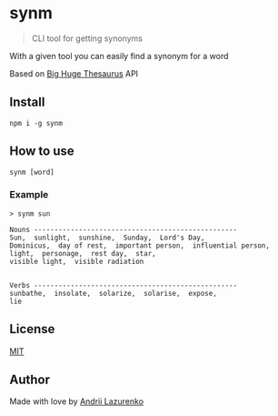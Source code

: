 # synm

> CLI tool for getting synonyms

With a given tool you can easily find a synonym for a word

Based on [Big Huge Thesaurus](http://words.bighugelabs.com/) API


## Install
`npm i -g synm`

## How to use
`synm [word]`

### Example
```
> synm sun

Nouns --------------------------------------------------
Sun,  sunlight,  sunshine,  Sunday,  Lord's Day,
Dominicus,  day of rest,  important person,  influential person,
light,  personage,  rest day,  star,
visible light,  visible radiation


Verbs --------------------------------------------------
sunbathe,  insolate,  solarize,  solarise,  expose,
lie

```

## License
[MIT](https://opensource.org/licenses/mit-license.php)

## Author
Made with love by [Andrii Lazurenko](https://twitter.com/andriilazurenko)